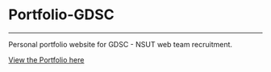 # Portfolio-GDSC
---
Personal portfolio website for GDSC - NSUT web team recruitment.


[View the Portfolio here](https://paras-gdsc-portfolio.herokuapp.com/)
